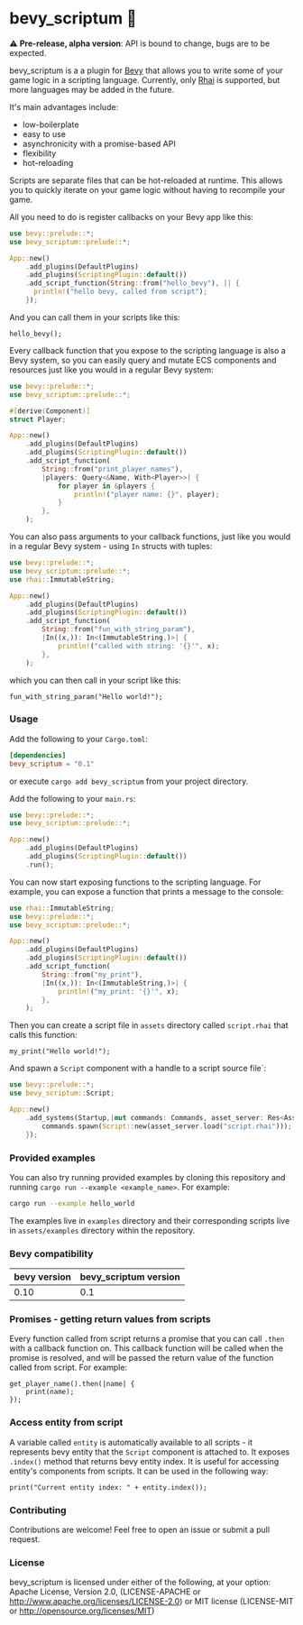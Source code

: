 # bevy_scriptum 📜

⚠️ **Pre-release, alpha version**: API is bound to change, bugs are to be expected.

bevy_scriptum is a a plugin for [Bevy](https://bevyengine.org/) that allows you to write some of your game logic in a scripting language.
Currently, only [Rhai](https://rhai.rs/) is supported, but more languages may be added in the future.

It's main advantages include:
- low-boilerplate
- easy to use
- asynchronicity with a promise-based API
- flexibility
- hot-reloading

Scripts are separate files that can be hot-reloaded at runtime. This allows you to quickly iterate on your game logic without having to recompile your game.

All you need to do is register callbacks on your Bevy app like this:
```rust
use bevy::prelude::*;
use bevy_scriptum::prelude::*;

App::new()
    .add_plugins(DefaultPlugins)
    .add_plugins(ScriptingPlugin::default())
    .add_script_function(String::from("hello_bevy"), || {
      println!("hello bevy, called from script");
    });
```
And you can call them in your scripts like this:
```rhai
hello_bevy();
```

Every callback function that you expose to the scripting language is also a Bevy system, so you can easily query and mutate ECS components and resources just like you would in a regular Bevy system:

```rust
use bevy::prelude::*;
use bevy_scriptum::prelude::*;

#[derive(Component)]
struct Player;

App::new()
    .add_plugins(DefaultPlugins)
    .add_plugins(ScriptingPlugin::default())
    .add_script_function(
        String::from("print_player_names"),
        |players: Query<&Name, With<Player>>| {
            for player in &players {
                println!("player name: {}", player);
            }
        },
    );
```

You can also pass arguments to your callback functions, just like you would in a regular Bevy system - using `In` structs with tuples:
```rust
use bevy::prelude::*;
use bevy_scriptum::prelude::*;
use rhai::ImmutableString;

App::new()
    .add_plugins(DefaultPlugins)
    .add_plugins(ScriptingPlugin::default())
    .add_script_function(
        String::from("fun_with_string_param"),
        |In((x,)): In<(ImmutableString,)>| {
            println!("called with string: '{}'", x);
        },
    );
```
which you can then call in your script like this:
```rhai
fun_with_string_param("Hello world!");
```

### Usage

Add the following to your `Cargo.toml`:

```toml
[dependencies]
bevy_scriptum = "0.1"
```

or execute `cargo add bevy_scriptum` from your project directory.

Add the following to your `main.rs`:

```rust
use bevy::prelude::*;
use bevy_scriptum::prelude::*;

App::new()
    .add_plugins(DefaultPlugins)
    .add_plugins(ScriptingPlugin::default())
    .run();
```

You can now start exposing functions to the scripting language. For example, you can expose a function that prints a message to the console:

```rust
use rhai::ImmutableString;
use bevy::prelude::*;
use bevy_scriptum::prelude::*;

App::new()
    .add_plugins(DefaultPlugins)
    .add_plugins(ScriptingPlugin::default())
    .add_script_function(
        String::from("my_print"),
        |In((x,)): In<(ImmutableString,)>| {
            println!("my_print: '{}'", x);
        },
    );
```

Then you can create a script file in `assets` directory called `script.rhai` that calls this function:

```rhai
my_print("Hello world!");
```

And spawn a `Script` component with a handle to a script source file`:

```rust
use bevy::prelude::*;
use bevy_scriptum::Script;

App::new()
    .add_systems(Startup,|mut commands: Commands, asset_server: Res<AssetServer>| {
        commands.spawn(Script::new(asset_server.load("script.rhai")));
    });
```

### Provided examples

You can also try running provided examples by cloning this repository and running `cargo run --example <example_name>`.  For example:

```bash
cargo run --example hello_world
```
The examples live in `examples` directory and their corresponding scripts live in `assets/examples` directory within the repository.

### Bevy compatibility

| bevy version | bevy_scriptum version |
|--------------|----------------------|
| 0.10         | 0.1                  |

### Promises - getting return values from scripts

Every function called from script returns a promise that you can call `.then` with a callback function on. This callback function will be called when the promise is resolved, and will be passed the return value of the function called from script. For example:

```rhai
get_player_name().then(|name| {
    print(name);
});
```

### Access entity from script

A variable called `entity` is automatically available to all scripts - it represents bevy entity that the `Script` component is attached to.
It exposes `.index()` method that returns bevy entity index.
It is useful for accessing entity's components from scripts.
It can be used in the following way:
```rhai
print("Current entity index: " + entity.index());
```

### Contributing

Contributions are welcome! Feel free to open an issue or submit a pull request.

### License

bevy_scriptum is licensed under either of the following, at your option:
Apache License, Version 2.0, (LICENSE-APACHE or http://www.apache.org/licenses/LICENSE-2.0) or MIT license (LICENSE-MIT or http://opensource.org/licenses/MIT)
